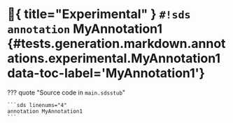 # :test_tube:{ title="Experimental" } `#!sds annotation` MyAnnotation1 {#tests.generation.markdown.annotations.experimental.MyAnnotation1 data-toc-label='MyAnnotation1'}

??? quote "Source code in `main.sdsstub`"

    ```sds linenums="4"
    annotation MyAnnotation1
    ```
